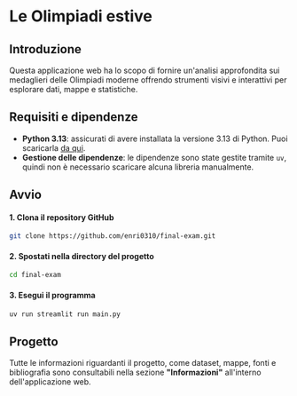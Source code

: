 # Le Olimpiadi estive


## Introduzione

Questa applicazione web ha lo scopo di fornire un'analisi approfondita sui medaglieri delle Olimpiadi moderne offrendo strumenti visivi e interattivi per esplorare dati, mappe e statistiche.


## Requisiti e dipendenze

- **Python 3.13**: assicurati di avere installata la versione 3.13 di Python. Puoi scaricarla [da qui](https://www.python.org/downloads/).
- **Gestione delle dipendenze**: le dipendenze sono state gestite tramite `uv`, quindi non è necessario scaricare alcuna libreria manualmente.

## Avvio

#### **1. Clona il repository GitHub**

```bash
git clone https://github.com/enri0310/final-exam.git
```

#### 2. Spostati nella directory del progetto

```bash
cd final-exam
```

#### **3. Esegui il programma**

```bash
uv run streamlit run main.py
```


## **Progetto**

Tutte le informazioni riguardanti il progetto, come dataset, mappe, fonti e bibliografia sono consultabili nella sezione **"Informazioni"** all'interno dell'applicazione web.

